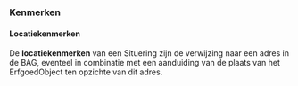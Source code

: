 ### Kenmerken

#### Locatiekenmerken

De **locatiekenmerken** van een Situering zijn de verwijzing naar een adres in de BAG, eventeel in combinatie met een aanduiding van de plaats van het ErfgoedObject ten opzichte van dit adres.
